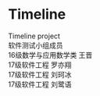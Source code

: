 # Timeline
Timeline project  
软件测试小组成员    
16级数学与应用数学类 王晋  
17级软件工程 罗亦翔  
17级软件工程 刘珂冰  
17级软件工程 刘鹭语  

